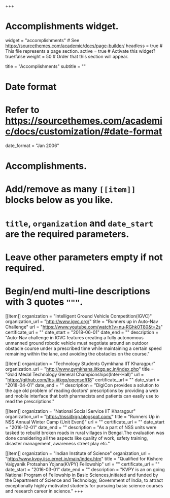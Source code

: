 +++
# Accomplishments widget.
widget = "accomplishments"  # See https://sourcethemes.com/academic/docs/page-builder/
headless = true  # This file represents a page section.
active = true  # Activate this widget? true/false
weight = 50  # Order that this section will appear.

title = "Accomplish&shy;ments"
subtitle = ""

# Date format
#   Refer to https://sourcethemes.com/academic/docs/customization/#date-format
date_format = "Jan 2006"

# Accomplishments.
#   Add/remove as many `[[item]]` blocks below as you like.
#   `title`, `organization` and `date_start` are the required parameters.
#   Leave other parameters empty if not required.
#   Begin/end multi-line descriptions with 3 quotes `"""`.

[[item]]
  organization = "Intelligent Ground Vehicle Competition(IGVC)"
  organization_url = "http://www.igvc.org/"
  title = "Runners up in Auto-Nav Challenge"
  url = "https://www.youtube.com/watch?v=nu-RGhk0T80&t=2s"
  certificate_url = ""
  date_start = "2018-06-01"
  date_end = ""
  description = "Auto-Nav challenge in IGVC features creating a fully autonomous unmanned ground robotic vehicle must negotiate around an outdoor obstacle course under a prescribed time while maintaining a certain speed remaining within the lane, and avoiding the obstacles on the course."

[[item]]
  organization = "Technology Students Gymkhana IIT Kharagpur"
  organization_url = "http://www.gymkhana.iitkgp.ac.in/index.php"
  title = "Gold Medal Technology General Championships(Inter-Hall)"
  url = "https://github.com/lbs-iitkgp/opensoft18"
  certificate_url = ""
  date_start = "2018-04-01"
  date_end = ""
  description = "DigiCon provides a solution to the age old problem of reading doctors’ prescriptions by providing a web and mobile interface that both pharmacists and patients can easily use to read the prescriptions."
  
[[item]]
  organization = "National Social Service IIT Kharagpur"
  organization_url = "https://nssiitkgp.blogspot.com/"
  title = "Runners Up in NSS Annual Winter Camp (Unit Event)"
  url = ""
  certificate_url = ""
  date_start = "2016-12-01"
  date_end = ""
  description = "As a part of NSS units were tasked to rebuild broken roads in rural villages in Bengal.The evaluation was done considering all the aspects like quality of work, safety training, disaster management, awareness street play etc."

[[item]]
  organization = "Indian Institute of Science"
  organization_url = "http://www.kvpy.iisc.ernet.in/main/index.htm"
  title = "Qualified for Kishore Vaigyanik Protsahan Yojana(KVPY) Fellowship"
  url = ""
  certificate_url = ""
  date_start = "2016-03-01"
  date_end = ""
  description = "KVPY is an on going National Program of Fellowship in Basic Sciences,initiated and funded by the Department of Science and Technology, Government of India, to attract exceptionally highly motivated students for pursuing basic science courses and research career in science."
+++
